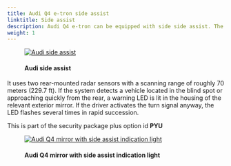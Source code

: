 ```yaml
---
title: Audi Q4 e-tron side assist
linktitle: Side assist
description: Audi Q4 e-tron can be equipped with side side assist. The Audi side assist lane-changing assistant helps the driver to change lanes at driving speeds of 15 km/h (9.3 mph) and faster.
weight: 1
---
```


<!-- markdownlint-disable MD033 -->
<figure>
    <a href="https://media.electrichasgoneaudi.net/multimedia/models/e-tron/technology/drivingassistance/sideassist/audisideassist.jpg">
        <img src="https://media.electrichasgoneaudi.net/multimedia/models/e-tron/technology/drivingassistance/sideassist/audisideassists.jpg"
        alt="Audi side assist" title="Audi side assist">
    </a>
    <figcaption><h4>Audi side assist</h4></figcaption>
</figure>

 It uses two rear-mounted radar sensors with a scanning range of roughly 70 meters (229.7 ft). If the system detects a vehicle located in the blind spot or approaching quickly from the rear, a warning LED is lit in the housing of the relevant exterior mirror. If the driver activates the turn signal anyway, the LED flashes several times in rapid succession.

 This is part of the security package plus option id **PYU**

<figure>
    <a href="https://media.electrichasgoneaudi.net/multimedia/models/q4-e-tron/technology/drivingassistance/sideassist/mirrors.jpg">
        <img src="https://media.electrichasgoneaudi.net/multimedia/models/q4-e-tron/technology/drivingassistance/sideassist/mirrorss.jpg"
        alt="Audi Q4 mirror with side assist indication light" title="Audi Q4 mirror with side assist indication light">
    </a>
    <figcaption><h4>Audi Q4 mirror with side assist indication light</h4></figcaption>
</figure>

